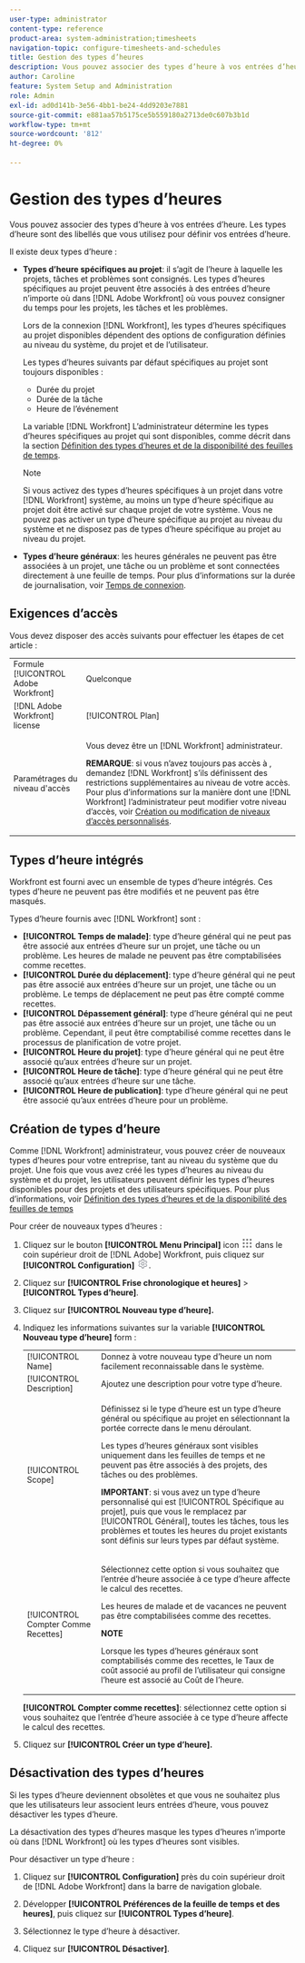 ```yaml
---
user-type: administrator
content-type: reference
product-area: system-administration;timesheets
navigation-topic: configure-timesheets-and-schedules
title: Gestion des types d’heures
description: Vous pouvez associer des types d’heure à vos entrées d’heure. Les types d’heure sont des libellés que vous utilisez pour définir vos entrées d’heure.
author: Caroline
feature: System Setup and Administration
role: Admin
exl-id: ad0d141b-3e56-4bb1-be24-4dd9203e7881
source-git-commit: e881aa57b5175ce5b559180a2713de0c607b3b1d
workflow-type: tm+mt
source-wordcount: '812'
ht-degree: 0%

---
```


# Gestion des types d’heures

<!--DON'T DELETE, DRAFT OR HIDE THIS ARTICLE. IT IS LINKED TO THE PRODUCT, THROUGH THE CONTEXT SENSITIVE HELP LINKS. 
**Linked to Creating Billing Record-->

Vous pouvez associer des types d’heure à vos entrées d’heure. Les types d’heure sont des libellés que vous utilisez pour définir vos entrées d’heure.

Il existe deux types d’heure :

* **Types d’heure spécifiques au projet**: il s’agit de l’heure à laquelle les projets, tâches et problèmes sont consignés. Les types d’heures spécifiques au projet peuvent être associés à des entrées d’heure n’importe où dans [!DNL Adobe Workfront] où vous pouvez consigner du temps pour les projets, les tâches et les problèmes.

  Lors de la connexion [!DNL Workfront], les types d’heures spécifiques au projet disponibles dépendent des options de configuration définies au niveau du système, du projet et de l’utilisateur.

  Les types d’heures suivants par défaut spécifiques au projet sont toujours disponibles :

   * Durée du projet
   * Durée de la tâche
   * Heure de l’événement

  La variable [!DNL Workfront] L’administrateur détermine les types d’heures spécifiques au projet qui sont disponibles, comme décrit dans la section [Définition des types d’heures et de la disponibilité des feuilles de temps](../../../timesheets/create-and-manage-timesheets/define-hour-types-and-availability.md).

  >[!NOTE]
  >
  >Si vous activez des types d’heures spécifiques à un projet dans votre [!DNL Workfront] système, au moins un type d’heure spécifique au projet doit être activé sur chaque projet de votre système. Vous ne pouvez pas activer un type d’heure spécifique au projet au niveau du système et ne disposez pas de types d’heure spécifique au projet au niveau du projet.

* **Types d’heure généraux**: les heures générales ne peuvent pas être associées à un projet, une tâche ou un problème et sont connectées directement à une feuille de temps. Pour plus d’informations sur la durée de journalisation, voir [Temps de connexion](../../../timesheets/create-and-manage-timesheets/log-time.md).

## Exigences d’accès

Vous devez disposer des accès suivants pour effectuer les étapes de cet article :

<table style="table-layout:auto"> 
 <col> 
 <col> 
 <tbody> 
  <tr> 
   <td role="rowheader">Formule [!UICONTROL Adobe Workfront]</td> 
   <td>Quelconque</td> 
  </tr> 
  <tr> 
   <td role="rowheader">[!DNL Adobe Workfront] license</td> 
   <td>[!UICONTROL Plan]</td> 
  </tr> 
  <tr> 
   <td role="rowheader">Paramétrages du niveau d'accès</td> 
   <td> <p>Vous devez être un [!DNL Workfront] administrateur.</p> <p><b>REMARQUE</b>: si vous n’avez toujours pas accès à , demandez [!DNL Workfront] s’ils définissent des restrictions supplémentaires au niveau de votre accès. Pour plus d’informations sur la manière dont une [!DNL Workfront] l’administrateur peut modifier votre niveau d’accès, voir <a href="../../../administration-and-setup/add-users/configure-and-grant-access/create-modify-access-levels.md" class="MCXref xref">Création ou modification de niveaux d’accès personnalisés</a>.</p> </td> 
  </tr> 
 </tbody> 
</table>

## Types d’heure intégrés

Workfront est fourni avec un ensemble de types d’heure intégrés. Ces types d’heure ne peuvent pas être modifiés et ne peuvent pas être masqués.

Types d’heure fournis avec [!DNL Workfront] sont :

* **[!UICONTROL Temps de malade]**: type d’heure général qui ne peut pas être associé aux entrées d’heure sur un projet, une tâche ou un problème. Les heures de malade ne peuvent pas être comptabilisées comme recettes.
* **[!UICONTROL Durée du déplacement]**: type d’heure général qui ne peut pas être associé aux entrées d’heure sur un projet, une tâche ou un problème. Le temps de déplacement ne peut pas être compté comme recettes.
* **[!UICONTROL Dépassement général]**: type d’heure général qui ne peut pas être associé aux entrées d’heure sur un projet, une tâche ou un problème. Cependant, il peut être comptabilisé comme recettes dans le processus de planification de votre projet.
* **[!UICONTROL Heure du projet]**: type d’heure général qui ne peut être associé qu’aux entrées d’heure sur un projet.
* **[!UICONTROL Heure de tâche]**: type d’heure général qui ne peut être associé qu’aux entrées d’heure sur une tâche.
* **[!UICONTROL Heure de publication]**: type d’heure général qui ne peut être associé qu’aux entrées d’heure pour un problème.

## Création de types d’heure

Comme [!DNL Workfront] administrateur, vous pouvez créer de nouveaux types d’heures pour votre entreprise, tant au niveau du système que du projet. Une fois que vous avez créé les types d’heures au niveau du système et du projet, les utilisateurs peuvent définir les types d’heures disponibles pour des projets et des utilisateurs spécifiques. Pour plus d’informations, voir [Définition des types d’heures et de la disponibilité des feuilles de temps](../../../timesheets/create-and-manage-timesheets/define-hour-types-and-availability.md)

Pour créer de nouveaux types d’heures :

1. Cliquez sur le bouton **[!UICONTROL Menu Principal]** icon ![](assets/main-menu-icon.png) dans le coin supérieur droit de [!DNL Adobe] Workfront, puis cliquez sur **[!UICONTROL Configuration]** ![](assets/gear-icon-settings.png).

1. Cliquez sur **[!UICONTROL Frise chronologique et heures]** > **[!UICONTROL Types d’heure]**.

1. Cliquez sur **[!UICONTROL Nouveau type d’heure].**
1. Indiquez les informations suivantes sur la variable **[!UICONTROL Nouveau type d’heure]** form :

   <table style="table-layout:auto"> 
    <col> 
    <col> 
    <tbody> 
     <tr> 
      <td role="rowheader">[!UICONTROL Name]</td> 
      <td>Donnez à votre nouveau type d’heure un nom facilement reconnaissable dans le système.</td> 
     </tr> 
     <tr> 
      <td role="rowheader">[!UICONTROL Description]</td> 
      <td>Ajoutez une description pour votre type d’heure.</td> 
     </tr> 
     <tr> 
      <td role="rowheader">[!UICONTROL Scope]</td> 
      <td> <p>Définissez si le type d’heure est un type d’heure général ou spécifique au projet en sélectionnant la portée correcte dans le menu déroulant.</p> <p>Les types d’heures généraux sont visibles uniquement dans les feuilles de temps et ne peuvent pas être associés à des projets, des tâches ou des problèmes.</p> <p><b>IMPORTANT</b>: si vous avez un type d’heure personnalisé qui est [!UICONTROL Spécifique au projet], puis que vous le remplacez par [!UICONTROL Général], toutes les tâches, tous les problèmes et toutes les heures du projet existants sont définis sur leurs types par défaut système.</p> </td> 
     </tr> 
     <tr> 
      <td role="rowheader">[!UICONTROL Compter Comme Recettes]</td> 
      <td><p>Sélectionnez cette option si vous souhaitez que l’entrée d’heure associée à ce type d’heure affecte le calcul des recettes.</p>
      <p>Les heures de malade et de vacances ne peuvent pas être comptabilisées comme des recettes.</p>
      <p><b>NOTE</b></p>
      <p>Lorsque les types d’heures généraux sont comptabilisés comme des recettes, le Taux de coût associé au profil de l’utilisateur qui consigne l’heure est associé au Coût de l’heure.  
      </td> 
     </tr> 
    </tbody> 
   </table>

   **[!UICONTROL Compter comme recettes]**: sélectionnez cette option si vous souhaitez que l’entrée d’heure associée à ce type d’heure affecte le calcul des recettes.

1. Cliquez sur **[!UICONTROL Créer un type d’heure].**

## Désactivation des types d’heures

Si les types d’heure deviennent obsolètes et que vous ne souhaitez plus que les utilisateurs leur associent leurs entrées d’heure, vous pouvez désactiver les types d’heure.

La désactivation des types d’heures masque les types d’heures n’importe où dans [!DNL Workfront] où les types d’heures sont visibles.

Pour désactiver un type d’heure :

1. Cliquez sur **[!UICONTROL Configuration]** près du coin supérieur droit de [!DNL Adobe Workfront] dans la barre de navigation globale.

1. Développer **[!UICONTROL Préférences de la feuille de temps et des heures]**, puis cliquez sur **[!UICONTROL Types d’heure]**.

1. Sélectionnez le type d’heure à désactiver.

1. Cliquez sur **[!UICONTROL Désactiver]**.
